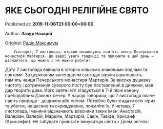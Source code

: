 
# ЯКЕ СЬОГОДНІ РЕЛІГІЙНЕ СВЯТО

Published at: **2019-11-06T21:00:00+00:00**

Author: **Лазур Назарій**

Original: [Радіо Максимум](https://maximum.fm/7-listopada-yake-svyato-tradiciyi-zaboroni-i-prikmeti_n169105)


        Сьогодні, 7 листопада, віряни вшановують пам'ять ченця Печерського монастиря Мартирія. До вашої уваги традиції та прикмети в цей день – дізнайтеся, що можна і не можна робити!
      
Дата 7 листопада ввійшла в історію кількома знаковими подіями та святами.
За церковним календарем сьогодні віряни вшановують пам'ять ченця Печерського монастиря Мартирія. За високу душевну чистоту і дотримання суворого посту був поставлений в диякони, мав дар творити дива. Його святе ім'я згадується в 7-й пісні канону преподобним Дальніх печер. У народі говорили, що 7 листопада плаче навіть природа – дощиком або снігом. Потрібно було згадати всіх сірих та убогих, нещасних та скривджених, пожаліти їх.
У четвер, 7 листопада, іменини відзначають власники таких імен: Анастасій, Валеріан, Валерій, Маркіян, Мартирій, Савін, Тавіфа, Хрисанф (Хрисанфій). Не забудьте привітати винуватців свята з Днем ангела!
​

